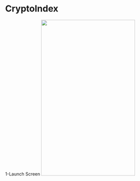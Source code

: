 # CryptoIndex
1-Launch Screen
<img src="https://user-images.githubusercontent.com/58077232/175552827-93a4e760-67b0-4cf0-b889-a40b1fd79b53.png" width="300" height="500" />
